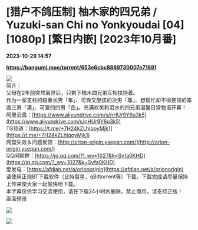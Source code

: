 # [猎户不鸽压制] 柚木家的四兄弟 / Yuzuki-san Chi no Yonkyoudai [04] [1080p] [繁日内嵌] [2023年10月番]

**2023-10-29 14:57**

**https://bangumi.moe/torrent/653e6cbc8889730007e71691**

![](https://s3.bmp.ovh/imgs/2023/10/09/08ab0a895f243340.png)  
简介：  
父母在2年前突然离世后，只剩下柚木四兄弟互相扶持着。  
作为一家支柱的稳重长男「隼」、可靠又酷炫的次男「尊」、想帮忙却不得要领的率直三男「凑」、可爱的四男「岳」。充满欢笑和泪水的四兄弟温馨日常物语开幕！  
阿里云盘：[https://www.aliyundrive.com/s/nHUr9Y6u3k5](https://www.aliyundrive.com/s/nHUr9Y6u3k5)  
TG频道：[https://t.me/+7H24kZLhIqoyMjk1](https://t.me/+7H24kZLhIqoyMjk1)  
网盘失效＆问题反馈：[http://orion-origin.ysepan.com/](http://orion-origin.ysepan.com/)  
QQ闲聊群：[https://jq.qq.com/?\_wv=1027&k=Svfa0KHD](https://jq.qq.com/?_wv=1027&k=Svfa0KHD)  
爱发电：[https://afdian.net/a/orionorigin](https://afdian.net/a/orionorigin)  
请使用正规BT下载软件（比特彗星、qBittorrent等）下载，下载完成请尽量保持上传来使大家一起愉快地下载。  
本字幕仅供学习交流使用，请在下载24小时内删除，禁止商用，请支持正版！  
画面预览

![](https://s3.bmp.ovh/imgs/2023/10/29/6fad95a6fc7b579f.png)  

![](https://s3.bmp.ovh/imgs/2023/10/29/574197a71a88ef87.png)